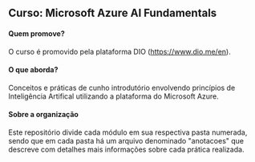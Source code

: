 ## Curso: Microsoft Azure AI Fundamentals 

#### Quem promove? 
O curso é promovido pela plataforma DIO (https://www.dio.me/en).

#### O que aborda?
Conceitos e práticas de cunho introdutório envolvendo princípios de Inteligência Artifical utilizando a plataforma do Microsoft Azure. 

#### Sobre a organização
Este repositório divide cada módulo em sua respectiva pasta numerada, sendo que em cada pasta há um arquivo denominado "anotacoes" que descreve com detalhes mais informações sobre cada prática realizada.
